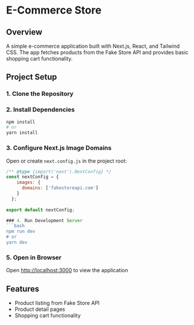 # E-Commerce Store

## Overview
A simple e-commerce application built with Next.js, React, and Tailwind CSS. The app fetches products from the Fake Store API and provides basic shopping cart functionality.

## Project Setup

### 1. Clone the Repository

### 2. Install Dependencies
```bash
npm install
# or
yarn install
```

### 3. Configure Next.js Image Domains
Open or create `next.config.js` in the project root:
```javascript
/** @type {import('next').NextConfig} */
const nextConfig = {
    images: {
      domains: ['fakestoreapi.com']
    }
  };
  
export default nextConfig;

### 4. Run Development Server
```bash
npm run dev
# or
yarn dev
```

### 5. Open in Browser
Open [http://localhost:3000](http://localhost:3000) to view the application

## Features
- Product listing from Fake Store API
- Product detail pages
- Shopping cart functionality

